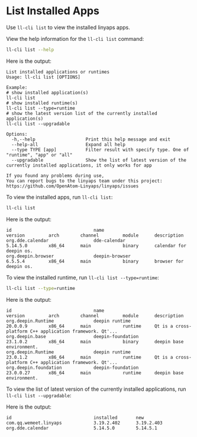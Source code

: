 <!--
SPDX-FileCopyrightText: 2023 UnionTech Software Technology Co., Ltd.

SPDX-License-Identifier: LGPL-3.0-or-later
-->

# List Installed Apps

Use `ll-cli list` to view the installed linyaps apps.

View the help information for the `ll-cli list` command:

```bash
ll-cli list --help
```

Here is the output:

```text
List installed applications or runtimes
Usage: ll-cli list [OPTIONS]

Example:
# show installed application(s)
ll-cli list
# show installed runtime(s)
ll-cli list --type=runtime
# show the latest version list of the currently installed application(s)
ll-cli list --upgradable

Options:
  -h,--help                   Print this help message and exit
  --help-all                  Expand all help
  --type TYPE [app]           Filter result with specify type. One of "runtime", "app" or "all"
  --upgradable                Show the list of latest version of the currently installed applications, it only works for app

If you found any problems during use,
You can report bugs to the linyaps team under this project: https://github.com/OpenAtom-Linyaps/linyaps/issues
```

To view the installed apps, run `ll-cli list`:

```bash
ll-cli list
```

Here is the output:

```text
id                               name                             version         arch        channel         module      description
org.dde.calendar                 dde-calendar                     5.14.5.0        x86_64      main            binary      calendar for deepin os.
org.deepin.browser               deepin-browser                   6.5.5.4         x86_64      main            binary      browser for deepin os.
```

To view the installed runtime, run `ll-cli list --type=runtime`:

```bash
ll-cli list --type=runtime
```

Here is the output:

```text
id                               name                             version         arch        channel         module      description
org.deepin.Runtime               deepin runtime                   20.0.0.9        x86_64      main            runtime     Qt is a cross-platform C++ application framework. Qt'...
org.deepin.base                  deepin-foundation                23.1.0.2        x86_64      main            binary      deepin base environment.
org.deepin.Runtime               deepin runtime                   23.0.1.2        x86_64      main            runtime     Qt is a cross-platform C++ application framework. Qt'...
org.deepin.foundation            deepin-foundation                23.0.0.27       x86_64      main            runtime     deepin base environment.
```

To view the list of latest version of the currently installed applications, run `ll-cli list --upgradable`:

Here is the output:

```text
id                               installed       new
com.qq.wemeet.linyaps            3.19.2.402      3.19.2.403
org.dde.calendar                 5.14.5.0        5.14.5.1
```
